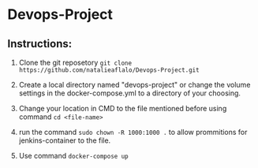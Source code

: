 # Devops-Project

## Instructions:
1. Clone the git reposetory
   `git clone https://github.com/natalieaflalo/Devops-Project.git`
   
2. Create a local directory named "devops-project" or change the volume settings in the docker-compose.yml to a directory of your choosing.

3. Change your location in CMD to the file mentioned before using command `cd <file-name>`

4. run the command `sudo chown -R 1000:1000 .` to allow prommitions for jenkins-container to the file.

5. Use command `docker-compose up`
